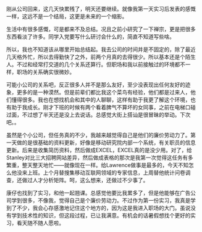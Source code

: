<p>刚从公司回来，这几天快累残了，明天还要继续。就像我第一天实习后发表的感慨一样，这远不是一个结局，这更是未来的一个缩影。</p><p>生活中有很多感慨，可是都来不及总结。况且之前小研究了一下禅宗，更是把很多东西看淡了许多。同学入党要写什么研讨会什么的，简直不知道写些啥。</p><p>所以，我也不知道该从哪里开始总结起。我去公司的时间并是不固定的，除了最近几天格外忙，所以去得勤快了之外，前两个月真的去得很少。所以基本还是个陌生人。不过和经常打交道的几个关系还算行。但职场和我以前接触过的环境都不一样，职场的关系确实很微妙。</p><p>可能小公司的关系吧，反正很多人并不是那么友好，至少没表现出任何友好的迹象，更多的是一种漠然。但是前辈们都比我这个菜鸟有经验，他们都是过来人，他们懂得很多。我也在想找机会和其中的人聊聊，这样有助于我更了解这个环境，也有助于我成长。刚才下班的时候有两个看着脾气不算坏的女同事，之前在电梯口碰过面，不过想了半天还是没上去说话。总感觉大街上搭讪是很冒昧的举动。下次吧。。</p><p>虽然是个小公司，但任务真的不少，我越来越觉得自己是他们的廉价劳动力了。第一天做的是很基础的资料更新，好像是移动研究院内部一个系统，有关职员的信息更新。后来是收集简历资料，然后做成EXCEL，EXCEL真的是没少用。对了，给Stanley对比三大招聘网站差异，然后做成表格的那次是我第一次觉得这任务有多繁重，整天整天地忙——就像现在一样。给Lawrence做事是最多的，今天不知怎么他没来上班。上个月替搜集移动互联网领域的专家信息，上周替他统计问卷调查，还做过人才分析矩阵。呵，这么想来，还做过不少事了。</p><p>康仔也找到了实习，和他一起翘课。总感觉他要比我累多了，但是他能够在广告公司学到很多，不像我，觉得自己是个廉价劳动力。不过作为第一份实习，我真是学到了不少，我会心存感激地记住这个地方的，因为这是我进入职场的大门。虽说没有学到技术性的知识，但这段过程，已让我满意。有机会的话暑假想找个更好的实习，看天随不随人愿啦。</p>